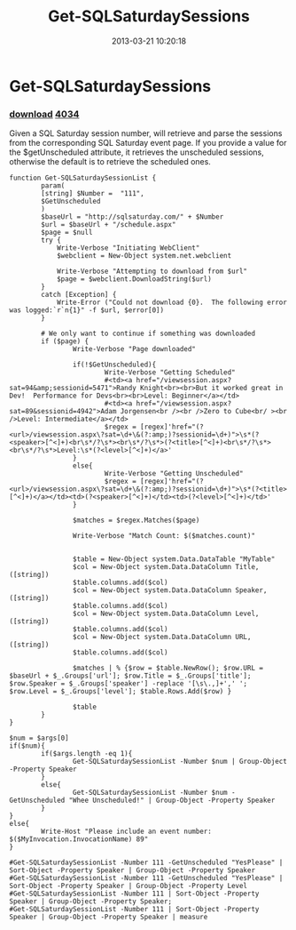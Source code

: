 ﻿---
pid:            4033
parent:         0
children:       4034
poster:         Eli W-H tarwn
title:          Get-SQLSaturdaySessions
date:           2013-03-21 10:20:18
description:    Given a SQL Saturday session number, will retrieve and parse the sessions from the corresponding SQL Saturday event page. If you provide a value for the $getUnscheduled attribute, it retrieves the unscheduled sessions, otherwise the default is to retrieve the scheduled ones.
format:         posh
---

# Get-SQLSaturdaySessions

### [download](4033.ps1)  [4034](4034.md)

Given a SQL Saturday session number, will retrieve and parse the sessions from the corresponding SQL Saturday event page. If you provide a value for the $getUnscheduled attribute, it retrieves the unscheduled sessions, otherwise the default is to retrieve the scheduled ones.

```posh
function Get-SQLSaturdaySessionList { 
        param(
        [string] $Number =  "111",
        $GetUnscheduled
        )
        $baseUrl = "http://sqlsaturday.com/" + $Number
        $url = $baseUrl + "/schedule.aspx"
        $page = $null  
        try { 
            Write-Verbose "Initiating WebClient" 
            $webclient = New-Object system.net.webclient 
             
            Write-Verbose "Attempting to download from $url" 
            $page = $webclient.DownloadString($url) 
        } 
        catch [Exception] { 
            Write-Error ("Could not download {0}.  The following error was logged:`r`n{1}" -f $url, $error[0]) 
        }  
         
        # We only want to continue if something was downloaded       
        if ($page) { 
                Write-Verbose "Page downloaded" 
        
                if(!$GetUnscheduled){
                        Write-Verbose "Getting Scheduled" 
                        #<td><a href="/viewsession.aspx?sat=94&amp;sessionid=5471">Randy Knight<br><br>But it worked great in Dev!  Performance for Devs<br><br>Level: Beginner</a></td>
                        #<td><a href="/viewsession.aspx?sat=89&sessionid=4942">Adam Jorgensen<br /><br />Zero to Cube<br/ ><br />Level: Intermediate</a></td>
                        $regex = [regex]'href="(?<url>/viewsession.aspx\?sat=\d+\&(?:amp;)?sessionid=\d+)">\s*(?<speaker>[^<]+)<br\s*/?\s*><br\s*/?\s*>(?<title>[^<]+)<br\s*/?\s*><br\s*/?\s*>Level:\s*(?<level>[^<]+)</a>' 
                }
                else{
                        Write-Verbose "Getting Unscheduled" 
                        $regex = [regex]'href="(?<url>/viewsession.aspx\?sat=\d+\&(?:amp;)?sessionid=\d+)">\s*(?<title>[^<]+)</a></td><td>(?<speaker>[^<]+)</td><td>(?<level>[^<]+)</td>' 
                }
                
                $matches = $regex.Matches($page)

                Write-Verbose "Match Count: $($matches.count)"


                $table = New-Object system.Data.DataTable "MyTable"
                $col = New-Object system.Data.DataColumn Title,([string])
                $table.columns.add($col)
                $col = New-Object system.Data.DataColumn Speaker,([string])
                $table.columns.add($col)
                $col = New-Object system.Data.DataColumn Level,([string])
                $table.columns.add($col)
                $col = New-Object system.Data.DataColumn URL,([string])
                $table.columns.add($col)

                $matches | % {$row = $table.NewRow(); $row.URL = $baseUrl + $_.Groups['url']; $row.Title = $_.Groups['title']; $row.Speaker = $_.Groups['speaker'] -replace '[\s\.,]+',' '; $row.Level = $_.Groups['level']; $table.Rows.Add($row) }

                $table
        } 
}

$num = $args[0]
if($num){
        if($args.length -eq 1){
                Get-SQLSaturdaySessionList -Number $num | Group-Object -Property Speaker
        }
        else{
                Get-SQLSaturdaySessionList -Number $num -GetUnscheduled "Whee Unscheduled!" | Group-Object -Property Speaker
        }
}
else{
        Write-Host "Please include an event number: $($MyInvocation.InvocationName) 89"
}

#Get-SQLSaturdaySessionList -Number 111 -GetUnscheduled "YesPlease" | Sort-Object -Property Speaker | Group-Object -Property Speaker
#Get-SQLSaturdaySessionList -Number 111 -GetUnscheduled "YesPlease" | Sort-Object -Property Speaker | Group-Object -Property Level
#Get-SQLSaturdaySessionList -Number 111 | Sort-Object -Property Speaker | Group-Object -Property Speaker;
#Get-SQLSaturdaySessionList -Number 111 | Sort-Object -Property Speaker | Group-Object -Property Speaker | measure
```
